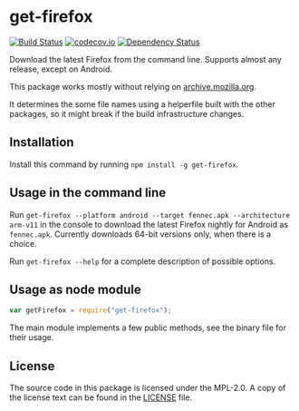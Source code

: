 # get-firefox
[![Build Status](https://travis-ci.org/freaktechnik/get-firefox.svg?branch=master)](https://travis-ci.org/freaktechnik/get-firefox) [![codecov.io](https://codecov.io/github/freaktechnik/get-firefox/coverage.svg?branch=master)](https://codecov.io/github/freaktechnik/get-firefox?branch=master) [![Dependency Status](https://dependencyci.com/github/freaktechnik/get-firefox/badge)](https://dependencyci.com/github/freaktechnik/get-firefox)

Download the latest Firefox from the command line. Supports almost any release,
except on Android.

This package works mostly without relying on
[archive.mozilla.org](https://archive.mozilla.org).

It determines the some file names using a helperfile built with the other
packages, so it might break if the build infrastructure changes.

## Installation

Install this command by running `npm install -g get-firefox`.

## Usage in the command line
Run `get-firefox --platform android --target fennec.apk --architecture arm-v11` in the console to download the latest Firefox nightly for Android as `fennec.apk`. Currently downloads 64-bit versions only, when there is a choice.

Run `get-firefox --help` for a complete description of possible options.

## Usage as node module
```js
var getFirefox = require("get-firefox");
```
The main module implements a few public methods, see the binary file for their usage.

## License
The source code in this package is licensed under the MPL-2.0. A copy of the
license text can be found in the [LICENSE](LICENSE) file.

